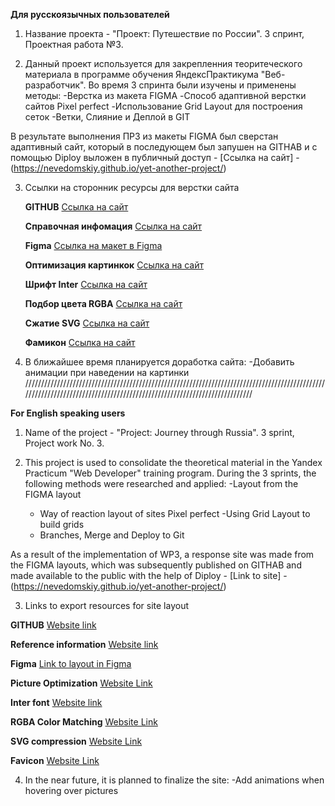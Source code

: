 **Для русскоязычных пользователей**

1. Название проекта - "Проект: Путешествие по России". 3 спринт, Проектная работа №3.

2. Данный проект используется для закрепленния теоритеческого материала в программе обучения ЯндексПрактикума "Веб-разработчик".
   Во время 3 спринта были изучены и применены методы:
   -Верстка из макета FIGMA
   -Способ адаптивной верстки сайтов Pixel perfect
   -Использование Grid Layout для построения сеток
   -Ветки, Слияние и Деплой в GIT

В результате выполнения ПР3 из макеты FIGMA был сверстан адаптивный сайт, который в последующем был запушен на GITHAB и с помощью Diploy выложен в публичный доступ -
[Ссылка на сайт] - (https://nevedomskiy.github.io/yet-another-project/)

3. Ссылки на сторонник ресурсы для верстки сайта

   **GITHUB**
   [Ссылка на сайт](https://github.com/Nevedomskiy)

   **Справочная инфомация**
   [Ссылка на сайт](https://developer.mozilla.org/ru/docs/Web/CSS)

   **Figma**
   [Ссылка на макет в Figma](https://www.figma.com/file/5S2WSbEFL6awjVWJ0NWL8Q/Sprint-3_-Russia-_-desktop-mobile?node-id=28503%3A0)

   **Оптимизация картинкок**
   [Ссылка на сайт](https://tinypng.com/)

   **Шрифт Inter**
   [Ссылка на сайт](https://rsms.me/inter/)

   **Подбор цвета RGBA**
   [Ссылка на сайт](http://hex2rgba.devoth.com/)

   **Сжатие SVG**
   [Ссылка на сайт](https://jakearchibald.github.io/svgomg/)

   **Фамикон**
   [Ссылка на сайт](https://favicon.io/favicon-generator/)

4. В ближайшее время планируется доработка сайта:
   -Добавить анимации при наведении на картинки
   ///////////////////////////////////////////////////////////////////////////////////////////////////////////////////////////////////////////////////////////////////////

**For English speaking users**

1. Name of the project - "Project: Journey through Russia". 3 sprint, Project work No. 3.

2. This project is used to consolidate the theoretical material in the Yandex Practicum "Web Developer" training program.
   During the 3 sprints, the following methods were researched and applied:
   -Layout from the FIGMA layout
   - Way of reaction layout of sites Pixel perfect
     -Using Grid Layout to build grids
   - Branches, Merge and Deploy to Git

As a result of the implementation of WP3, a response site was made from the FIGMA layouts, which was subsequently published on GITHAB and made available to the public with the help of Diploy -
[Link to site] - (https://nevedomskiy.github.io/yet-another-project/)

3. Links to export resources for site layout

**GITHUB**
[Website link](https://github.com/Nevedomskiy)

**Reference information**
[Website link](https://developer.mozilla.org/ru/docs/Web/CSS)

**Figma**
[Link to layout in Figma](https://www.figma.com/file/5S2WSbEFL6awjVWJ0NWL8Q/Sprint-3_-Russia-_-desktop-mobile?node-id=28503%3A0)

**Picture Optimization**
[Website Link](https://tinypng.com/)

**Inter font**
[Website link](https://rsms.me/inter/)

**RGBA Color Matching**
[Website Link](http://hex2rgba.devoth.com/)

**SVG compression**
[Website Link](https://jakearchibald.github.io/svgomg/)

**Favicon**
[Website Link](https://favicon.io/favicon-generator/)

4. In the near future, it is planned to finalize the site:
   -Add animations when hovering over pictures
